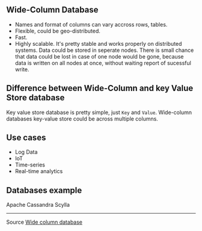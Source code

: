 ## Wide-Column Database
* Names and format of columns can vary accross rows, tables.
* Flexible, could be geo-distributed.
* Fast.
* Highly scalable.
It's pretty stable and works properly on distributed systems. Data could be stored in seperate nodes. There is small chance that data could be lost in case of one node would be gone, because data is written on all nodes at once, without waiting report of sucessful write.
## Difference between Wide-Column and key Value Store database
Key value store database is pretty simple, just `Key` and `Value`.
Wide-column databases key-value store could be across multiple columns.
## Use cases
* Log Data
* IoT
* Time-series
* Real-time analytics
## Databases example
Apache Cassandra
Scylla

---
Source [Wide column database](https://blog.logrocket.com/nosql-wide-column-stores-demystified/)